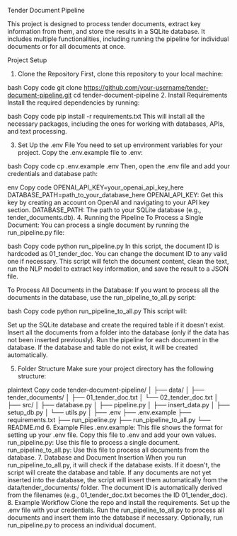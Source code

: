 Tender Document Pipeline

This project is designed to process tender documents, extract key information from them, and store the results in a SQLite database. It includes multiple functionalities, including running the pipeline for individual documents or for all documents at once.

Project Setup
1. Clone the Repository
First, clone this repository to your local machine:

bash
Copy code
git clone https://github.com/your-username/tender-document-pipeline.git
cd tender-document-pipeline
2. Install Requirements
Install the required dependencies by running:

bash
Copy code
pip install -r requirements.txt
This will install all the necessary packages, including the ones for working with databases, APIs, and text processing.

3. Set Up the .env File
You need to set up environment variables for your project. Copy the .env.example file to .env:

bash
Copy code
cp .env.example .env
Then, open the .env file and add your credentials and database path:

env
Copy code
OPENAI_API_KEY=your_openai_api_key_here
DATABASE_PATH=path_to_your_database_here
OPENAI_API_KEY: Get this key by creating an account on OpenAI and navigating to your API key section.
DATABASE_PATH: The path to your SQLite database (e.g., tender_documents.db).
4. Running the Pipeline
To Process a Single Document:
You can process a single document by running the run_pipeline.py file:

bash
Copy code
python run_pipeline.py
In this script, the document ID is hardcoded as 01_tender_doc. You can change the document ID to any valid one if necessary. This script will fetch the document content, clean the text, run the NLP model to extract key information, and save the result to a JSON file.

To Process All Documents in the Database:
If you want to process all the documents in the database, use the run_pipeline_to_all.py script:

bash
Copy code
python run_pipeline_to_all.py
This script will:

Set up the SQLite database and create the required table if it doesn't exist.
Insert all the documents from a folder into the database (only if the data has not been inserted previously).
Run the pipeline for each document in the database.
If the database and table do not exist, it will be created automatically.

5. Folder Structure
Make sure your project directory has the following structure:

plaintext
Copy code
tender-document-pipeline/
│
├── data/
│   ├── tender_documents/
│       ├── 01_tender_doc.txt
│       └── 02_tender_doc.txt
│
├── src/
│   ├── database.py
│   ├── pipeline.py
│   ├── insert_data.py
│   ├── setup_db.py
│   └── utils.py
│
├── .env
├── .env.example
├── requirements.txt
├── run_pipeline.py
├── run_pipeline_to_all.py
└── README.md
6. Example Files
.env.example: This file shows the format for setting up your .env file. Copy this file to .env and add your own values.
run_pipeline.py: Use this file to process a single document.
run_pipeline_to_all.py: Use this file to process all documents from the database.
7. Database and Document Insertion
When you run run_pipeline_to_all.py, it will check if the database exists. If it doesn't, the script will create the database and table.
If any documents are not yet inserted into the database, the script will insert them automatically from the data/tender_documents/ folder.
The document ID is automatically derived from the filenames (e.g., 01_tender_doc.txt becomes the ID 01_tender_doc).
8. Example Workflow
Clone the repo and install the requirements.
Set up the .env file with your credentials.
Run the run_pipeline_to_all.py to process all documents and insert them into the database if necessary.
Optionally, run run_pipeline.py to process an individual document.